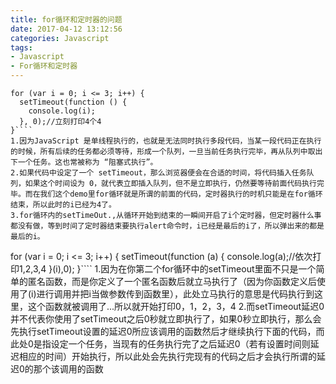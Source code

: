 ```yaml
---
title: for循环和定时器的问题
date: 2017-04-12 13:12:56
categories: Javascript
tags:
- Javascript
- For循环和定时器
---
```


````
for (var i = 0; i <= 3; i++) {
  setTimeout(function () {
    console.log(i);
  }, 0);//立刻打印4个4
}````
1.因为JavaScript 是单线程执行的，也就是无法同时执行多段代码，当某一段代码正在执行的时候，所有后续的任务都必须等待，形成一个队列，一旦当前任务执行完毕，再从队列中取出下一个任务。这也常被称为 “阻塞式执行”。
2.如果代码中设定了一个 setTimeout，那么浏览器便会在合适的时间，将代码插入任务队列，如果这个时间设为 0，就代表立即插入队列，但不是立即执行，仍然要等待前面代码执行完毕。而在我们这个demo里for循环就是所谓的前面的代码，定时器执行的时机只能是在for循环结束，所以此时的i已经为4了。
3.for循环内的setTimeOut.,从循环开始到结束的一瞬间开启了i个定时器，但定时器什么事都没有做，等到时间了定时器结束要执行alert命令时，i已经是最后的i了，所以弹出来的都是最后的i。

````
for (var i = 0; i <= 3; i++) {
    setTimeout(function  (a) {
        console.log(a);//依次打印1,2,3,4
    }(i),0);
}````
1.因为在你第二个for循环中的setTimeout里面不只是一个简单的匿名函数，而是你定义了一个匿名函数后就立马执行了（因为你函数定义后使用了(i)进行调用并把i当做参数传到函数里），此处立马执行的意思是代码执行到这里，这个函数就被调用了...所以就开始打印0，1，2，3，4
2.而setTimeout延迟0并不代表你使用了setTimeout之后0秒就立即执行了，如果0秒立即执行，那么会先执行setTimeout设置的延迟0所应该调用的函数然后才继续执行下面的代码，而此处0是指设定一个任务，当现有的任务执行完了之后延迟0（若有设置时间则延迟相应的时间）开始执行，所以此处会先执行完现有的代码之后才会执行所谓的延迟0的那个该调用的函数
